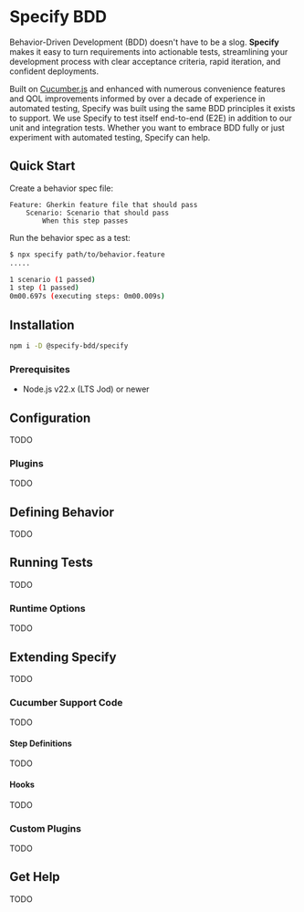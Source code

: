 # Specify BDD

Behavior-Driven Development (BDD) doesn't have to be a slog.  **Specify** makes it easy to turn requirements into
actionable tests, streamlining your development process with clear acceptance criteria, rapid iteration, and confident
deployments.

Built on [Cucumber.js](https://github.com/cucumber/cucumber-js) and enhanced with numerous convenience features and QOL
improvements informed by over a decade of experience in automated testing, Specify was built using the same BDD 
principles it exists to support.  We use Specify to test itself end-to-end (E2E) in addition to our unit and 
integration tests.  Whether you want to embrace BDD fully or just experiment with automated testing, Specify can help.

## Quick Start

Create a behavior spec file:
```gherkin
Feature: Gherkin feature file that should pass
    Scenario: Scenario that should pass
        When this step passes
```

Run the behavior spec as a test:
```bash
$ npx specify path/to/behavior.feature
.....

1 scenario (1 passed)
1 step (1 passed)
0m00.697s (executing steps: 0m00.009s)
```

## Installation

```bash
npm i -D @specify-bdd/specify
```

### Prerequisites

- Node.js v22.x (LTS Jod) or newer

## Configuration

TODO

### Plugins

TODO

## Defining Behavior

TODO

## Running Tests

TODO

### Runtime Options

TODO

## Extending Specify

TODO

### Cucumber Support Code

TODO

#### Step Definitions

TODO

#### Hooks

TODO

### Custom Plugins

TODO

## Get Help

TODO
